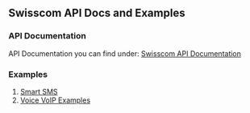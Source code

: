## Swisscom API Docs and Examples

### API Documentation

API Documentation you can find under: <a href="https://github.com/swisscom-api/doc/wiki" target="_blank">Swisscom API Documentation</a>

### Examples 

1. [Smart SMS](examples/mesages/smartSms.md)
2. [Voice VoIP Examples](examples/voice/voip/voice_voip_v1.md)
